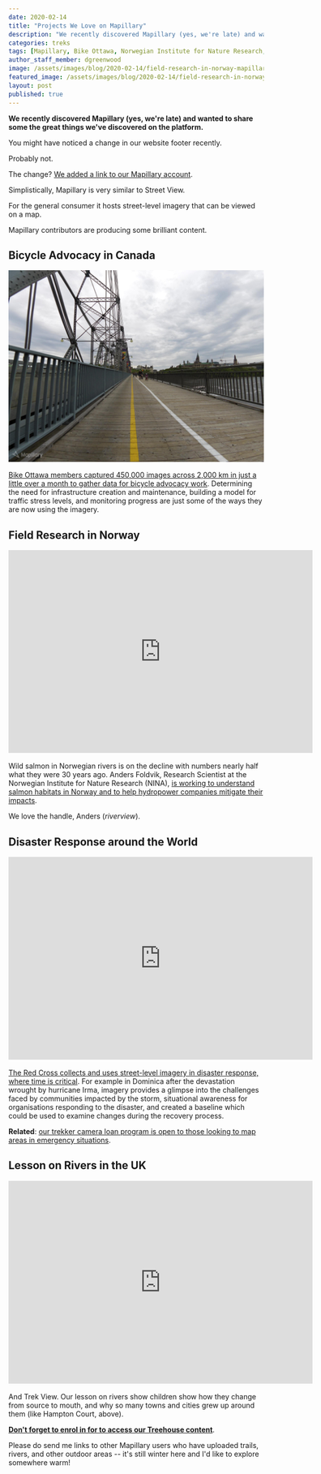 ```yaml
---
date: 2020-02-14
title: "Projects We Love on Mapillary"
description: "We recently discovered Mapillary (yes, we're late) and wanted to share some the great things we've discovered on the platform."
categories: treks
tags: [Mapillary, Bike Ottawa, Norwegian Institute for Nature Research, Canada, Norway, The Red Cross]
author_staff_member: dgreenwood
image: /assets/images/blog/2020-02-14/field-research-in-norway-mapillary-meta.jpg
featured_image: /assets/images/blog/2020-02-14/field-research-in-norway-mapillary-sm.jpg
layout: post
published: true
---
```


**We recently discovered Mapillary (yes, we're late) and wanted to share some the great things we've discovered on the platform.**

You might have noticed a change in our website footer recently.

Probably not.

The change? [We added a link to our Mapillary account](https://www.mapillary.com/app/user/trekviewhq).

Simplistically, Mapillary is very similar to Street View.

For the general consumer it hosts street-level imagery that can be viewed on a map.

Mapillary contributors are producing some brilliant content.

## Bicycle Advocacy in Canada

<img class="img-fluid" src="/assets/images/blog/2020-02-14/canada.jpeg" alt="Bicycle Advocacy in Canada" title="Bicycle Advocacy in Canada" />

[Bike Ottawa members captured 450,000 images across 2,000 km in just a little over a month to gather data for bicycle advocacy work](https://blog.mapillary.com/update/2017/11/17/completing-the-map-for-bicycle-advocacy-in-ottawa.html). Determining the need for infrastructure creation and maintenance, building a model for traffic stress levels, and monitoring progress are just some of the ways they are now using the imagery.

## Field Research in Norway

<iframe width="600" height="400" allowfullscreen style="border-style:none;" src="https://www.trekview.org/trekviewer.htm#panorama=https://www.trekview.org/assets/images/blog/2020-02-14/norway.jpeg&amp;autoLoad=true"></iframe>

Wild salmon in Norwegian rivers is on the decline with numbers nearly half what they were 30 years ago. Anders Foldvik, Research Scientist at the Norwegian Institute for Nature Research (NINA), [is working to understand salmon habitats in Norway and to help hydropower companies mitigate their impacts](https://blog.mapillary.com/update/2020/01/02/innovative-uses-for-mapillary-in-field-research.html). 

We love the handle, Anders (_riverview_).

## Disaster Response around the World

<iframe width="600" height="400" allowfullscreen style="border-style:none;" src="https://www.trekview.org/trekviewer.htm#panorama=https://www.trekview.org/assets/images/blog/2020-02-14/dominica.jpeg&amp;autoLoad=true"></iframe>

[The Red Cross collects and uses street-level imagery in disaster response, where time is critical](https://blog.mapillary.com/update/2018/03/21/how-red-cross-uses-data-during-global-disasters.html). For example in Dominica after the devastation wrought by hurricane Irma, imagery provides a glimpse into the challenges faced by communities impacted by the storm, situational awareness for organisations responding to the disaster, and created a baseline which could be used to examine changes during the recovery process.

**Related**: [our trekker camera loan program is open to those looking to map areas in emergency situations](/blog/mapping-the-unmapped-using-360-degree-photos).

## Lesson on Rivers in the UK

<iframe width="600" height="400" allowfullscreen style="border-style:none;" src="https://www.trekview.org/trekviewer.htm#panorama=https://www.trekview.org/assets/images/blog/2020-02-14/river-thames-lesson.jpeg&amp;autoLoad=true"></iframe>

And Trek View. Our lesson on rivers show children show how they change from source to mouth, and why so many towns and cities grew up around them (like Hampton Court, above). 

[**Don't forget to enrol in for to access our Treehouse content**](https://treehouse.trekview.org).

Please do send me links to other Mapillary users who have uploaded trails, rivers, and other outdoor areas -- it's still winter here and I'd like to explore somewhere warm!